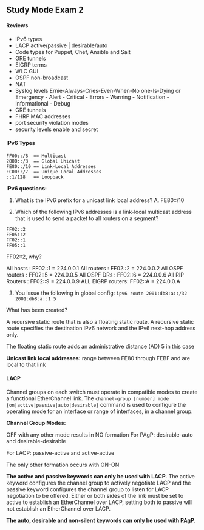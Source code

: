 ## Study Mode Exam 2


#### Reviews

* IPv6 types
* LACP active/passive | desirable/auto
* Code types for Puppet, Chef, Ansible and Salt
* GRE tunnels
* EIGRP terms
* WLC GUI
* OSPF non-broadcast
* NAT 
* Syslog levels Ernie-Always-Cries-Even-When-No one-Is-Dying 
or Emergency - Alert - Critical - Errors - Warning - Notification - Informational - Debug
* GRE tunnels
* FHRP MAC addresses
* port security violation modes
* security levels enable and secret

#### IPv6 Types

```
FF00::/8  == Multicast
2000::/3  == Global Unicast
FE80::/10 == Link-Local Addresses
FC00::/7  == Unique Local Addresses
::1/128   == Loopback 
```
**IPv6 questions:**
1. What is the IPv6 prefix for a unicast link local address?
A. FE80::/10

2. Which of the following IPv6 addresses is a link-local multicast address that is used to send a packet to all routers on a segment?
```
FF02::2
FF05::2
FF02::1
FF05::1
```

FF02::2, why?

All hosts        : FF02::1 = 224.0.0.1
All routers      : FF02::2 = 224.0.0.2
All OSPF routers : FF02::5 = 224.0.0.5
All OSPF DRs     : FF02::6 = 224.0.0.6
All RIP Routers  : FF02::9 = 224.0.0.9
ALL EIGRP routers: FF02::A = 224.0.0.A 

3. You issue the following in global config:
```ipv6 route 2001:db8:a::/32 2001:db8:a::1 5```

What has been created?

A recursive static route that is also a floating static route. A recursive static route specifies the destination IPv6 network and the IPv6 next-hop address only. 

The floating static route adds an administrative distance (AD) 5 in this case

**Unicast link local addresses:** range between FE80 through FEBF and are local to that link

#### LACP

Channel groups on each switch must operate in compatible modes to create a functional EtherChannel link. The ```channel-group [number] mode {on|active|passive|auto|desirable}``` command is used to configure the operating mode for an interface or range of interfaces, in a channel group. 

**Channel Group Modes:**

OFF with any other mode results in NO formation
For PAgP:
desirable-auto and desirable-desirable

For LACP:
passive-active and active-active 

The only other formation occurs with ON-ON 

**The active and passive keywords can only be used with LACP.** The active keyword configures the channel group to actively negotiate LACP and the passive keyword configures the channel group to listen for LACP negotiation to be offered. Either or both sides of the link must be set to active to establish an EtherChannel over LACP, setting both to passive will not establish an EtherChannel over LACP.

**The auto, desirable and non-silent keywords can only be used with PAgP.**